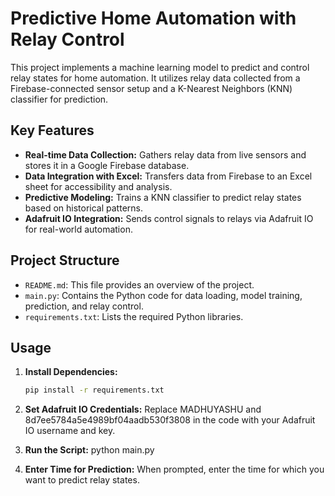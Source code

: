 # Predictive Home Automation with Relay Control

This project implements a machine learning model to predict and control relay states for home automation. It utilizes relay data collected from a Firebase-connected sensor setup and a K-Nearest Neighbors (KNN) classifier for prediction.

## Key Features

- **Real-time Data Collection:** Gathers relay data from live sensors and stores it in a Google Firebase database.
- **Data Integration with Excel:** Transfers data from Firebase to an Excel sheet for accessibility and analysis.
- **Predictive Modeling:** Trains a KNN classifier to predict relay states based on historical patterns.
- **Adafruit IO Integration:** Sends control signals to relays via Adafruit IO for real-world automation.

## Project Structure

- `README.md`: This file provides an overview of the project.
- `main.py`: Contains the Python code for data loading, model training, prediction, and relay control.
- `requirements.txt`: Lists the required Python libraries.

## Usage

1. **Install Dependencies:**
   ```bash
   pip install -r requirements.txt

2. **Set Adafruit IO Credentials:**
Replace MADHUYASHU and 8d7ee5784a5e4989bf04aadb530f3808 in the code with your Adafruit IO username and key.

3. **Run the Script:**
python main.py

4. **Enter Time for Prediction:**
When prompted, enter the time for which you want to predict relay states.
